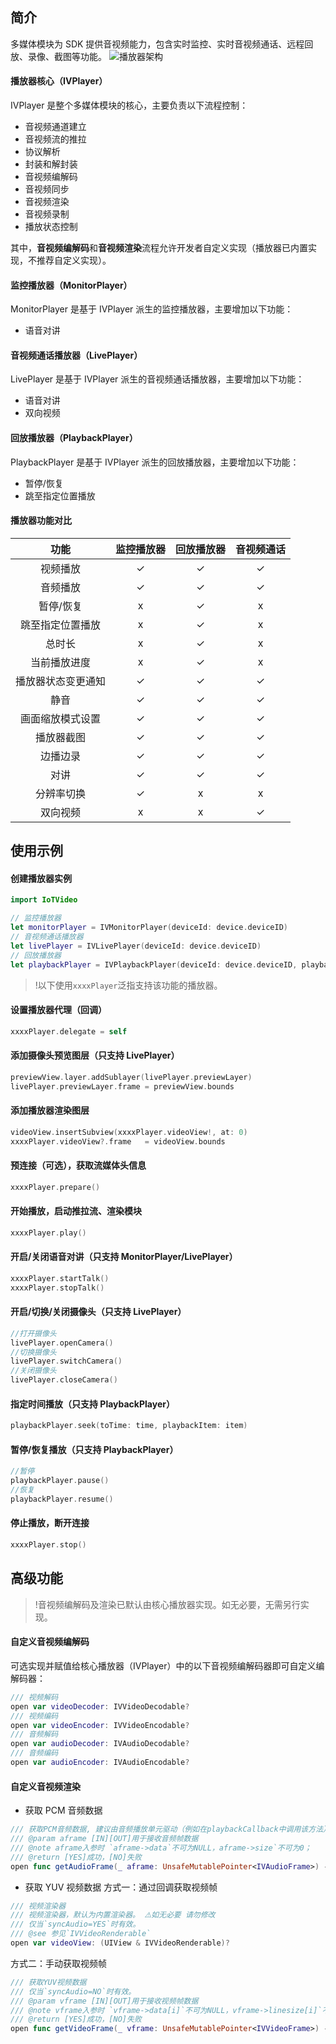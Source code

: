 

## 简介
多媒体模块为 SDK 提供音视频能力，包含实时监控、实时音视频通话、远程回放、录像、截图等功能。
![播放器架构](https://main.qcloudimg.com/raw/253a40c5f1959e5ae9557617855a9487.png)

#### 播放器核心（IVPlayer）
IVPlayer 是整个多媒体模块的核心，主要负责以下流程控制：
- 音视频通道建立
- 音视频流的推拉
- 协议解析
- 封装和解封装
- 音视频编解码
- 音视频同步
- 音视频渲染
- 音视频录制
- 播放状态控制

其中，**音视频编解码**和**音视频渲染**流程允许开发者自定义实现（播放器已内置实现，不推荐自定义实现）。  

#### 监控播放器（MonitorPlayer）

MonitorPlayer 是基于 IVPlayer 派生的监控播放器，主要增加以下功能：
- 语音对讲

#### 音视频通话播放器（LivePlayer）

LivePlayer 是基于 IVPlayer 派生的音视频通话播放器，主要增加以下功能：
- 语音对讲
- 双向视频

#### 回放播放器（PlaybackPlayer）

PlaybackPlayer 是基于 IVPlayer 派生的回放播放器，主要增加以下功能：
- 暂停/恢复
- 跳至指定位置播放

#### 播放器功能对比

|        功能        | 监控播放器 | 回放播放器 | 音视频通话 |
| :----------------: | :--------: | :--------: | :--------: |
|      视频播放      |     ✓      |     ✓      |     ✓      |
|      音频播放      |     ✓      |     ✓      |     ✓      |
|     暂停/恢复      |     x      |     ✓      |     x      |
|  跳至指定位置播放  |     x      |     ✓      |     x      |
|       总时长       |     x      |     ✓      |     x      |
|    当前播放进度    |     x      |     ✓      |     x      |
| 播放器状态变更通知 |     ✓      |     ✓      |     ✓      |
|        静音        |     ✓      |     ✓      |     ✓      |
|  画面缩放模式设置  |     ✓      |     ✓      |     ✓      |
|     播放器截图     |     ✓      |     ✓      |     ✓      |
|      边播边录      |     ✓      |     ✓      |     ✓      |
|        对讲        |     ✓      |     ✓      |     ✓      |
|     分辨率切换     |     ✓      |     x      |     x      |
|      双向视频      |     x      |     x      |     ✓      |


## 使用示例

#### 创建播放器实例
```swift
import IoTVideo

// 监控播放器
let monitorPlayer = IVMonitorPlayer(deviceId: device.deviceID)
// 音视频通话播放器
let livePlayer = IVLivePlayer(deviceId: device.deviceID)
// 回放播放器
let playbackPlayer = IVPlaybackPlayer(deviceId: device.deviceID, playbackItem: item, seekToTime: time)
```

>!以下使用`xxxxPlayer`泛指支持该功能的播放器。

#### 设置播放器代理（回调）

```swift
xxxxPlayer.delegate = self
```

#### 添加摄像头预览图层（只支持 LivePlayer）

```swift
previewView.layer.addSublayer(livePlayer.previewLayer)
livePlayer.previewLayer.frame = previewView.bounds
```

#### 添加播放器渲染图层

```swift
videoView.insertSubview(xxxxPlayer.videoView!, at: 0)
xxxxPlayer.videoView?.frame   = videoView.bounds
```

#### 预连接（可选），获取流媒体头信息

```swift
xxxxPlayer.prepare()
```

#### 开始播放，启动推拉流、渲染模块

```swift
xxxxPlayer.play()
```

#### 开启/关闭语音对讲（只支持 MonitorPlayer/LivePlayer）

```swift
xxxxPlayer.startTalk()
xxxxPlayer.stopTalk()
```

#### 开启/切换/关闭摄像头（只支持 LivePlayer）

```swift
//打开摄像头
livePlayer.openCamera()
//切换摄像头
livePlayer.switchCamera()
//关闭摄像头
livePlayer.closeCamera()
```

#### 指定时间播放（只支持 PlaybackPlayer）

```swift
playbackPlayer.seek(toTime: time, playbackItem: item)
```

#### 暂停/恢复播放（只支持 PlaybackPlayer）

```swift
//暂停
playbackPlayer.pause()
//恢复
playbackPlayer.resume()
```

#### 停止播放，断开连接

```swift
xxxxPlayer.stop()
```

## 高级功能
>!音视频编解码及渲染已默认由核心播放器实现。如无必要，无需另行实现。

#### 自定义音视频编解码
可选实现并赋值给核心播放器（IVPlayer）中的以下音视频编解码器即可自定义编解码器：

```swift
/// 视频解码
open var videoDecoder: IVVideoDecodable?
/// 视频编码
open var videoEncoder: IVVideoEncodable?
/// 音频解码
open var audioDecoder: IVAudioDecodable?
/// 音频编码
open var audioEncoder: IVAudioEncodable?
```

#### 自定义音视频渲染

- 获取 PCM 音频数据

```swift
/// 获取PCM音频数据, 建议由音频播放单元驱动（例如在playbackCallback中调用该方法）
/// @param aframe [IN][OUT]用于接收音频帧数据
/// @note aframe入参时 `aframe->data`不可为NULL，aframe->size`不可为0；
/// @return [YES]成功，[NO]失败
open func getAudioFrame(_ aframe: UnsafeMutablePointer<IVAudioFrame>) -> Bool
```


- 获取 YUV 视频数据
 方式一：通过回调获取视频帧
```swift
/// 视频渲染器
/// 视频渲染器，默认为内置渲染器。 ⚠️如无必要 请勿修改
/// 仅当`syncAudio=YES`时有效。
/// @see 参见`IVVideoRenderable`
open var videoView: (UIView & IVVideoRenderable)?
```
 方式二：手动获取视频帧
```swift
/// 获取YUV视频数据
/// 仅当`syncAudio=NO`时有效。
/// @param vframe [IN][OUT]用于接收视频帧数据
/// @note vframe入参时 `vframe->data[i]`不可为NULL，vframe->linesize[i]`不可为0；
/// @return [YES]成功，[NO]失败
open func getVideoFrame(_ vframe: UnsafeMutablePointer<IVVideoFrame>) -> Bool
```

